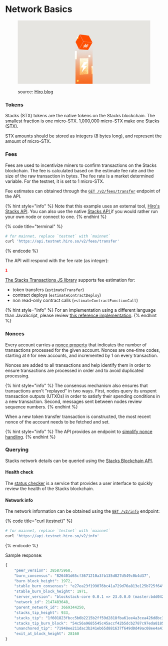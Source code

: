 # Network Basics

<figure><img src="../.gitbook/assets/image (1) (1) (1).png" alt=""><figcaption><p>source: <a href="https://www.hiro.so/blog/understanding-nakamotos-fast-blocks-on-stacks">Hiro blog</a></p></figcaption></figure>

### Tokens

Stacks (STX) tokens are the native tokens on the Stacks blockchain. The smallest fraction is one micro-STX. 1,000,000 micro-STX make one Stacks (STX).

STX amounts should be stored as integers (8 bytes long), and represent the amount of micro-STX.

### Fees

Fees are used to incentivize miners to confirm transactions on the Stacks blockchain. The fee is calculated based on the estimate fee rate and the size of the raw transaction in bytes. The fee rate is a market determined variable. For the testnet, it is set to 1 micro-STX.

Fee estimates can obtained through the [`GET /v2/fees/transfer`](https://docs.hiro.so/api#operation/get_fee_transfer) endpoint of the API.

{% hint style="info" %}
Note that this example uses an external tool, [Hiro's Stacks API](https://www.hiro.so/stacks-api). You can also use the native [Stacks API ](https://app.gitbook.com/u/ZrQItu6D9bMKmf1HfsLTnGc05WZ2)if you would rather run your own node or connect to one.
{% endhint %}

{% code title="terminal" %}
```bash
# for mainnet, replace `testnet` with `mainnet`
curl 'https://api.testnet.hiro.so/v2/fees/transfer'
```
{% endcode %}

The API will respond with the fee rate (as integer):

```json
1
```

[The Stacks Transactions JS library](https://github.com/hirosystems/stacks.js/tree/master/packages/transactions) supports fee estimation for:

* token transfers (`estimateTransfer`)
* contract deploys (`estimateContractDeploy`)
* non read-only contract calls (`estimateContractFunctionCall`)

{% hint style="info" %}
For an implementation using a different language than JavaScript, please review [this reference implementation](https://github.com/hirosystems/stacks.js/blob/master/packages/transactions/src/builders.ts#L97).
{% endhint %}

### Nonces

Every account carries a [nonce property](https://en.wikipedia.org/wiki/Cryptographic_nonce) that indicates the number of transactions processed for the given account. Nonces are one-time codes, starting at `0` for new accounts, and incremented by 1 on every transaction.

Nonces are added to all transactions and help identify them in order to ensure transactions are processed in order and to avoid duplicated processing.

{% hint style="info" %}
The consensus mechanism also ensures that transactions aren't "replayed" in two ways. First, nodes query its unspent transaction outputs (UTXOs) in order to satisfy their spending conditions in a new transaction. Second, messages sent between nodes review sequence numbers.
{% endhint %}

When a new token transfer transaction is constructed, the most recent nonce of the account needs to be fetched and set.

{% hint style="info" %}
The API provides an endpoint to [simplify nonce handling](https://docs.hiro.so/get-started/stacks-blockchain-api#nonce-handling).
{% endhint %}

### Querying

Stacks network details can be queried using the [Stacks Blockchain API](https://docs.hiro.so/get-started/stacks-blockchain-api).

#### Health check

The [status checker](https://status.stacks.org/) is a service that provides a user interface to quickly review the health of the Stacks blockchain.

#### Network info

The network information can be obtained using the [`GET /v2/info`](https://docs.hiro.so/api#operation/get_core_api_info) endpoint:

{% code title="curl (testnet)" %}
```bash
# for mainnet, replace `testnet` with `mainnet`
curl 'https://api.testnet.hiro.so/v2/info'
```
{% endcode %}

Sample response:

```js
{
    "peer_version": 385875968,
    "burn_consensus": "826401d65cf3671210a3fb135d827d549c0b4d37",
    "burn_block_height": 1972,
    "stable_burn_consensus": "e27ea23f199076bc41a729d76a813e125b725f64",
    "stable_burn_block_height": 1971,
    "server_version": "blockstack-core 0.0.1 => 23.0.0.0 (master:bdd042242+, release build, linux [x86_64]",
    "network_id": 2147483648,
    "parent_network_id": 3669344250,
    "stacks_tip_height": 933,
    "stacks_tip": "1f601823fbcc5b6b2215b2ff59d2818fba61ee4a3cea426d8bc3dbb268005d8f",
    "stacks_tip_burn_block": "54c56a9685545c45accf42b5dcb2787c97eda8185a1c794daf9b5a59d4807abc",
    "unanchored_tip": "71948ee211dac3b241eb65d881637f649d0d49ac08ee4a41c29217d3026d7aae",
    "exit_at_block_height": 28160
}
```
